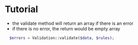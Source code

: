 # Tutorial

- the validate method will return an array if there is an error
- if there is no error, the return would be empty array

```php
  $errors = Validation::validate($data, $rules);
```
